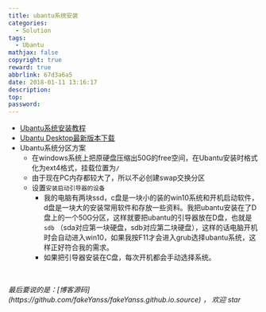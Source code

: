 ```yaml
---
title: ubantu系统安装
categories:
  - Solution
tags:
  - Ubantu
mathjax: false
copyright: true
reward: true
abbrlink: 67d3a6a5
date: 2018-01-11 13:16:17
description:
top:
password:
---
```


* [Ubantu系统安装教程](https://tutorials.ubuntu.com/tutorial/tutorial-create-a-usb-stick-on-windows#0)
* [Ubantu Desktop最新版本下载](https://www.ubuntu.com/download/desktop)
* Ubantu系统分区方案
  * 在windows系统上把原硬盘压缩出50G的free空间，在Ubantu安装时格式化为ext4格式，挂载位置为`/`
  * 由于现在PC内存都较大了，所以不必创建swap交换分区
  * 设置`安装启动引导器的设备`
    * 我的电脑有两块ssd，c盘是一块小的装的win10系统和开机启动软件，d盘是一块大的安装常用软件和存放一些资料。我把ubantu安装在了D盘上的一个50G分区，这样就要把ubantu的引导器放在D盘，也就是`sdb` （sda对应第一块硬盘，sdb对应第二块硬盘），这样的话电脑开机时会自动进入win10，如果我按F11才会进入grub选择ubantu系统，这样正好符合我的需求。
    * 如果把引导器安装在C盘，每次开机都会手动选择系统。

<br>

<p id="div-border-top-green"><i>最后要说的是：[博客源码](https://github.com/fakeYanss/fakeYanss.github.io.source) ， 欢迎 star</i></p>
